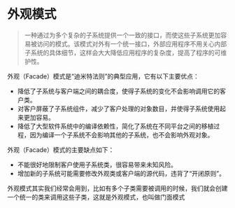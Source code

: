 # 外观模式

> 一种通过为多个复杂的子系统提供一个一致的接口，而使这些子系统更加容易被访问的模式。该模式对外有一个统一接口，外部应用程序不用关心内部子系统的具体细节，这样会大大降低应用程序的复杂度，提高了程序的可维护性。

外观（Facade）模式是“迪米特法则”的典型应用，它有以下主要优点：
- 降低了子系统与客户端之间的耦合度，使得子系统的变化不会影响调用它的客户类。
- 对客户屏蔽了子系统组件，减少了客户处理的对象数目，并使得子系统使用起来更加容易。
- 降低了大型软件系统中的编译依赖性，简化了系统在不同平台之间的移植过程，因为编译一个子系统不会影响其他的子系统，也不会影响外观对象。

外观（Facade）模式的主要缺点如下：
- 不能很好地限制客户使用子系统类，很容易带来未知风险。
- 增加新的子系统可能需要修改外观类或客户端的源代码，违背了“开闭原则”。


外观模式其实我们经常会用到，比如有多个子类需要被调用的时候，我们就会创建一个统一的类来调用这些子类，这就是外观模式，也叫做门面模式

